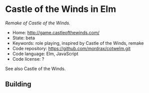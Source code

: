 # Castle of the Winds in Elm

_Remake of Castle of the Winds._

- Home: http://game.castleofthewinds.com/
- State: beta
- Keywords: role playing, inspired by Castle of the Winds, remake
- Code repository: https://github.com/mordrax/cotwelm.git
- Code language: Elm, JavaScript
- Code license: ?

See also Castle of the Winds.

## Building
